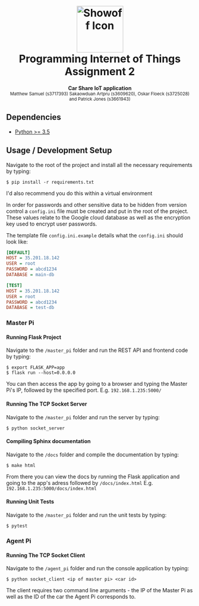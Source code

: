 

<div align="center">
  <h1>
    <br>
     <img src="https://i.imgur.com/0EqVtUO.png" alt="Showoff Icon" height="125">
    <br>
    Programming Internet of Things<br> Assignment 2
   <br>
  </h1>
  <strong>Car Share IoT application</strong><br>
  <sub>Matthew Samuel (s3717393) Sakaowduan Artpru (s3609620), Oskar Floeck (s3725028) and Patrick Jones (s3661943)</sub>
</div>

## Dependencies
- [Python >= 3.5](https://www.python.org)

## Usage / Development Setup

Navigate to the root of the project and install all the necessary requirements by typing:
```
$ pip install -r requirements.txt
```
I'd also recommend you do this within a virtual environment

In order for passwords and other sensitive data to be hidden from version control a `config.ini` file must be created and put in the root of the project. These values relate to the Google cloud database as well as the encryption key used to encrypt user passwords.

The template file `config.ini.example` details what the `config.ini` should look like:
```ini
[DEFAULT]
HOST = 35.201.18.142
USER = root
PASSWORD = abcd1234
DATABASE = main-db

[TEST]
HOST = 35.201.18.142
USER = root
PASSWORD = abcd1234
DATABASE = test-db
```

### Master Pi
#### Running Flask Project
Navigate to the `/master_pi` folder and run the REST API and frontend code by typing:
```
$ export FLASK_APP=app
$ flask run --host=0.0.0.0
```
You can then access the app by going to a browser and typing the Master Pi's IP, followed by the specified port.
E.g. `192.168.1.235:5000/`

#### Running The TCP Socket Server
Navigate to the `/master_pi` folder and run the server by typing:
```
$ python socket_server
```

#### Compiling Sphinx documentation
Navigate to the `/docs` folder and compile the documentation by typing:
```
$ make html
```
From there you can view the docs by running the Flask application and going to the app's adress followed by `/docs/index.html`
E.g. `192.168.1.235:5000/docs/index.html`

#### Running Unit Tests
Navigate to the `/master_pi` folder and run the unit tests by typing:
```
$ pytest
```

###  Agent Pi
#### Running The TCP Socket Client
Navigate to the `/agent_pi` folder and run the console application by typing:
```
$ python socket_client <ip of master pi> <car id>
```
The client requires two command line arguments - the IP of the Master Pi as well as the ID of the car the Agent Pi corresponds to.
